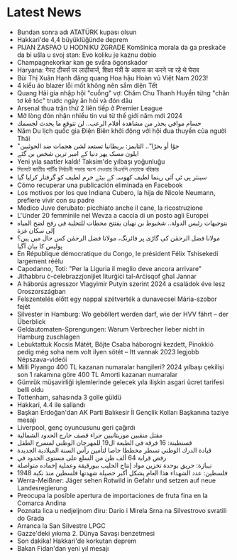 # Latest News
-  Bundan sonra adı ATATÜRK kupası olsun
-  Hakkari'de 4,4 büyüklüğünde deprem
-  PIJAN ZASPAO U HODNIKU ZGRADE Komšinica morala da ga preskače da bi ušla u svoj stan: Evo koliku je kaznu dobio
-  Champagnekorkar kan ge svåra ögonskador
-  Haryana: गेस्ट टीचर्स पर लाठीचार्ज, शिक्षा मंत्री के आवास का करने जा रहे थे घेराव
-  Bùi Thị Xuân Hạnh đăng quang Hoa hậu Hoàn vũ Việt Nam 2023!
-  4 kiểu áo blazer lỗi mốt không nên sắm diện Tết
-  Quang Hải gia nhập hội "cuồng" vợ: Chăm Chu Thanh Huyền từng "chân tơ kẽ tóc" trước ngày ăn hỏi và đón dâu
-  Arsenal thua trận thứ 2 liên tiếp ở Premier League
-  Mở lòng đón nhận nhiều tin vui từ thế giới năm mới 2024
-  حسام موافي يحذر من مشاهدة أفلام الرعب.. لن تتوقع ما يحدث لجسمك
-  Năm Du lịch quốc gia Điện Biên khởi động với hội đua thuyền của người Thái
-  "جوًا أو بحرًا".. التايمز: بريطانيا تستعد لشن هجمات ضد الحوثيين
-  ایلون مسک پھر دنیا کے امیر ترین شخص بن گئے
-  Yeni yıla saatler kaldı! Taksim'de yılbaşı yoğunluğu
-  সিলেটে জাতীয় পার্টির নির্বাচনী সভায় অংশ নেওয়ায় বিএনপি নেতাকে বহিষ্কার
-  سینئر پی ٹی آئی رہنما لطیف کھوسہ کے بیٹے خرم لطیف کو گرفتار کرلیا گیا
-  Cómo recuperar una publicación eliminada en Facebook
-  Los motivos por los que Indiana Cubero, la hija de Nicole Neumann, prefiere vivir con su padre
-  Medico Juve derubato: picchiato anche il cane, la ricostruzione
-  L'Under 20 femminile nel Wevza a caccia di un posto agli Europei
-  بتوجيهات رئيس الدولة.. شخبوط بن نهيان يفتتح محطات للتحلية في رفح لضخ المياه إلى سكان غزة
-  مولانا فضل الرحمٰن کی گاڑی پر فائرنگ، مولانا فضل الرحمٰن کس حال میں ہیں؟ پولیس کا بیان آگیا
-  En République démocratique du Congo, le président Félix Tshisekedi largement réélu
-  Capodanno, Toti: "Per la Liguria il meglio deve ancora arrivare"
-  Jitħabbru ċ-ċelebrazzjonijiet liturġiċi tal-Arċisqof għal Jannar
-  A háborús agresszor Vlagyimir Putyin szerint 2024 a családok éve lesz Oroszországban
-  Felszentelés előtt egy nappal szétverték a dunavecsei Mária-szobor fejét
-  Silvester in Hamburg: Wo geböllert werden darf, wie der HVV fährt – der Überblick
-  Geldautomaten-Sprengungen: Warum Verbrecher lieber nicht in Hamburg zuschlagen
-  Lebuktattuk Kocsis Mátét, Böjte Csaba háborogni kezdett, Pinokkió pedig még soha nem volt ilyen sötét – Itt vannak 2023 legjobb Népszava-videói
-  Milli Piyango 400 TL kazanan numaralar hangileri? 2024 yılbaşı çekilişi son 1 rakamına göre 400 TL Amorti kazanan numaralar
-  Gümrük müşavirliği işlemlerinde gelecek yıla ilişkin asgari ücret tarifesi belli oldu
-  Tottenham, sahasında 3 golle güldü
-  Hakkari, 4.4 ile sallandı
-  Başkan Erdoğan'dan AK Parti Balıkesir İl Gençlik Kolları Başkanına taziye mesajı
-  Liverpool, genç oyuncusunu geri çağırdı
-  مقتل منقبين موريتانيين جراء قصف خارج الحدود الشمالية
-  قسنطينة: 16 فرقة في الطبعة ال19 للمهرجان الوطني لمسرح الطفل
-  قيادة الدرك الوطني تسطر مخططا خاصا لتأمين رأس السنة الميلادية الجديدة
-  رفض قرابة 64 ألف طن من السلع على مستوى الحدود في
-  تيبازة: حريق بوحدة تخزين مواد إنتاج الحليب ببورقيقة وعملية إخماده متواصلة
-  فلسطين: عدد الشهداء هذا العام يشكل أكبر حصيلة شهدتها فلسطين منذ نكبة 1948
-  Werra-Meißner: Jäger sehen Rotwild in Gefahr und setzen auf neue Landesregierung
-  Preocupa la posible apertura de importaciones de fruta fina en la Comarca Andina
-  Poznata lica u nedjeljnom điru: Dario i Mirela Srna na Silvestrovo svratili do Grada
-  Arranca la San Silvestre LPGC
-  Gazze'deki yıkıma 2. Dünya Savaşı benzetmesi
-  Son dakika! Hakkari'de korkutan deprem
-  Bakan Fidan'dan yeni yıl mesajı
